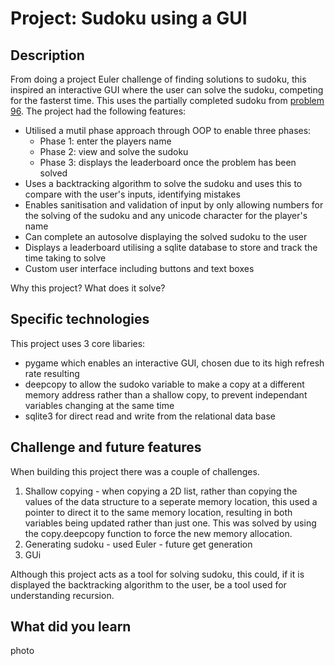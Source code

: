 # Project: Sudoku using a GUI

## Description

From doing a project Euler challenge of finding solutions to sudoku, this inspired an interactive GUI where the user can solve the sudoku, competing for the fasterst time. This uses the partially completed sudoku from [problem 96](https://projecteuler.net/problem=96). The project had the following features:
- Utilised a mutil phase approach through OOP to enable three phases:
    - Phase 1: enter the players name
    - Phase 2: view and solve the sudoku 
    - Phase 3: displays the leaderboard once the problem has been solved
- Uses a backtracking algorithm to solve the sudoku and uses this to compare with the user's inputs, identifying mistakes 
- Enables sanitisation and validation of input by only allowing numbers for the solving of the sudoku and any unicode character for the player's name
- Can complete an autosolve displaying the solved sudoku to the user 
- Displays a leaderboard utilising a sqlite database to store and track the time taking to solve 
- Custom user interface including buttons and text boxes

Why this project? What does it solve?

## Specific technologies
This project uses 3 core libaries:
- pygame which enables an interactive GUI, chosen due to its high refresh rate resulting 
- deepcopy to allow the sudoko variable to make a copy at a different memory address rather than a shallow copy, to prevent independant variables changing at the same time
- sqlite3 for direct read and write from the relational data base

## Challenge and future features
When building this project there was a couple of challenges.
1. Shallow copying - when copying a 2D list, rather than copying the values of the data structure to a seperate memory location, this used a pointer to direct it to the same memory location, resulting in both variables being updated rather than just one. This was solved by using the copy.deepcopy function to force the new memory allocation.
2. Generating sudoku - used Euler - future get generation 
3. GUi 

Although this project acts as a tool for solving sudoku, this could, if it is displayed the backtracking algorithm to the user, be a tool used for understanding recursion.




## What did you learn
photo



